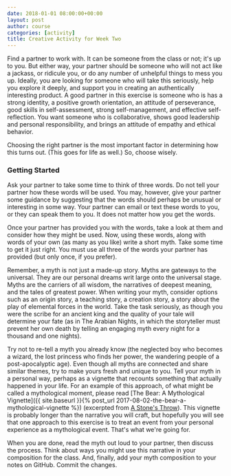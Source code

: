 ```yaml
---
date: 2018-01-01 08:00:00+00:00
layout: post
author: course
categories: [activity]
title: Creative Activity for Week Two
---
```


Find a partner to work with. It can be someone from the class or not; it's up to you. But either way, your partner should be someone who will not act like a jackass, or ridicule you, or do any number of unhelpful things to mess you up. Ideally, you are looking for someone who will take this seriously, help you explore it deeply, and support you in creating an authentically interesting product. A good partner in this exercise is someone who is has a strong identity, a positive growth orientation, an attitude of perseverance, good skills in self-assessment, strong self-management, and effective self-reflection. You want someone who is collaborative, shows good leadership and personal responsibility, and brings an attitude of empathy and ethical behavior.

Choosing the right partner is the most important factor in determining how this turns out. (This goes for life as well.) So, choose wisely.

### Getting Started

Ask your partner to take some time to think of three words. Do not tell your partner how these words will be used. You may, however, give your partner some guidance by suggesting that the words should perhaps be unusual or interesting in some way. Your partner can email or text these words to you, or they can speak them to you. It does not matter how you get the words.

Once your partner has provided you with the words, take a look at them and consider how they might be used. Now, using these words, along with words of your own (as many as you like) write a short myth. Take some time to get it just right. You must use all three of the words your partner has provided (but only once, if you prefer).

Remember, a myth is not just a made-up story. Myths are gateways to the universal. They are our personal dreams writ large onto the universal stage. Myths are the carriers of all wisdom, the narratives of deepest meaning, and the tales of greatest power. When writing your myth, consider options such as an origin story, a teaching story, a creation story, a story about the play of elemental forces in the world. Take the task seriously, as though you were the scribe for an ancient king and the quality of your tale will determine your fate (as in The Arabian Nights, in which the storyteller must prevent her own death by telling an engaging myth every night for a thousand and one nights).

Try not to re-tell a myth you already know (the neglected boy who becomes a wizard, the lost princess who finds her power, the wandering people of a post-apocalyptic age). Even though all myths are connected and share similar themes, try to make yours fresh and unique to you. Tell your myth in a personal way, perhaps as a vignette that recounts something that actually happened in your life. For an example of this approach, of what might be called a mythological moment, please read [The Bear: A Mythological Vignette]({{ site.baseurl }}{% post_url 2017-08-02-the-bear-a-mythological-vignette %}) (excerpted from [A Stone's Throw](https://www.rosslaird.com/stones-throw/)). This vignette is probably longer than the narrative you will craft, but hopefully you will see that one approach to this exercise is to treat an event from your personal experience as a mythological event. That's what we're going for.

When you are done, read the myth out loud to your partner, then discuss the process. Think about ways you might use this narrative in your composition for the class. And, finally, add your myth composition to your notes on GitHub. Commit the changes.

